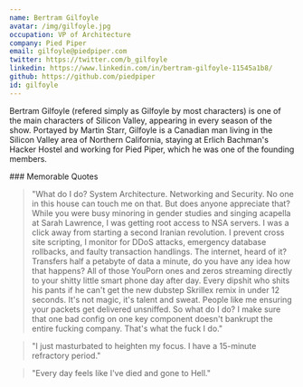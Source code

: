 ```yaml
---
name: Bertram Gilfoyle
avatar: /img/gilfoyle.jpg
occupation: VP of Architecture
company: Pied Piper
email: gilfoyle@piedpiper.com
twitter: https://twitter.com/b_gilfoyle
linkedin: https://www.linkedin.com/in/bertram-gilfoyle-11545a1b8/
github: https://github.com/piedpiper
id: gilfoyle
---
```

Bertram Gilfoyle (refered simply as Gilfoyle by most characters) is one of the main characters of Silicon Valley, appearing in every season of the show. Portayed by Martin Starr, Gilfoyle is a Canadian man living in the Silicon Valley area of Northern California, staying at Erlich Bachman's Hacker Hostel and working for Pied Piper, which he was one of the founding members.

#﻿## Memorable Quotes

> "What do I do? System Architecture. Networking and Security. No one in this house can touch me on that. But does anyone appreciate that? While you were busy minoring in gender studies and singing acapella at Sarah Lawrence, I was getting root access to NSA servers. I was a click away from starting a second Iranian revolution. I prevent cross site scripting, I monitor for DDoS attacks, emergency database rollbacks, and faulty transaction handlings. The internet, heard of it? Transfers half a petabyte of data a minute, do you have any idea how that happens? All of those YouPorn ones and zeros streaming directly to your shitty little smart phone day after day. Every dipshit who shits his pants if he can't get the new dubstep Skrillex remix in under 12 seconds. It's not magic, it's talent and sweat. People like me ensuring your packets get delivered unsniffed. So what do I do? I make sure that one bad config on one key component doesn't bankrupt the entire fucking company. That's what the fuck I do."

> "I just masturbated to heighten my focus. I have a 15-minute refractory period."

> "Every day feels like I've died and gone to Hell."